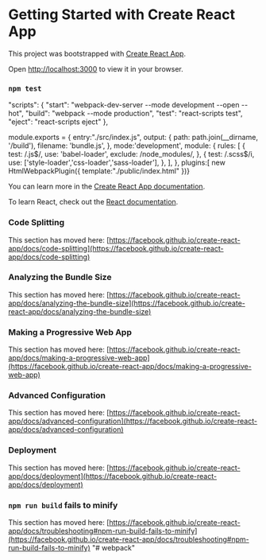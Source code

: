 # Getting Started with Create React App

This project was bootstrapped with [Create React App](https://github.com/facebook/create-react-app).

Open [http://localhost:3000](http://localhost:3000) to view it in your browser.

### `npm test`

"scripts": {
    "start": "webpack-dev-server --mode development --open --hot",
    "build": "webpack --mode production",
    "test": "react-scripts test",
    "eject": "react-scripts eject"
  },

module.exports = {
  entry:"./src/index.js",
  output: {
    path: path.join(__dirname, '/build'),
    filename: 'bundle.js',
  },
  mode:'development',
  module: {
    rules: [
      {
        test: /\.js$/,
        use: 'babel-loader',
        exclude: /node_modules/,
      },
      {
        test: /\.scss$/i,
        use: ['style-loader','css-loader','sass-loader'],
      },
    ],
  },
  plugins:[
    new HtmlWebpackPlugin({
      template:"./public/index.html"
    })}


You can learn more in the [Create React App documentation](https://facebook.github.io/create-react-app/docs/getting-started).

To learn React, check out the [React documentation](https://reactjs.org/).

### Code Splitting

This section has moved here: [https://facebook.github.io/create-react-app/docs/code-splitting](https://facebook.github.io/create-react-app/docs/code-splitting)

### Analyzing the Bundle Size

This section has moved here: [https://facebook.github.io/create-react-app/docs/analyzing-the-bundle-size](https://facebook.github.io/create-react-app/docs/analyzing-the-bundle-size)

### Making a Progressive Web App

This section has moved here: [https://facebook.github.io/create-react-app/docs/making-a-progressive-web-app](https://facebook.github.io/create-react-app/docs/making-a-progressive-web-app)

### Advanced Configuration

This section has moved here: [https://facebook.github.io/create-react-app/docs/advanced-configuration](https://facebook.github.io/create-react-app/docs/advanced-configuration)

### Deployment

This section has moved here: [https://facebook.github.io/create-react-app/docs/deployment](https://facebook.github.io/create-react-app/docs/deployment)

### `npm run build` fails to minify

This section has moved here: [https://facebook.github.io/create-react-app/docs/troubleshooting#npm-run-build-fails-to-minify](https://facebook.github.io/create-react-app/docs/troubleshooting#npm-run-build-fails-to-minify)
"# webpack" 
